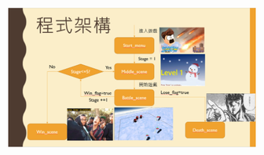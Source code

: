 ![image](https://github.com/kokoming/RENDERING-TECHNIQUES-AND-APPLICATIONS/blob/master/Final%20Project%20by%20%20%E6%9D%8E%E5%AE%B6%E9%A7%BF%20%E6%9F%AF%E5%86%A0%E5%90%8D/%E6%93%B7%E5%8F%96.PNG)
